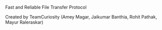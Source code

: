Fast and Reliable File Transfer Protocol
			  	    
Created by TeamCuriosity (Amey Magar, Jaikumar Banthia, Rohit Pathak, Mayur Raleraskar)
										


